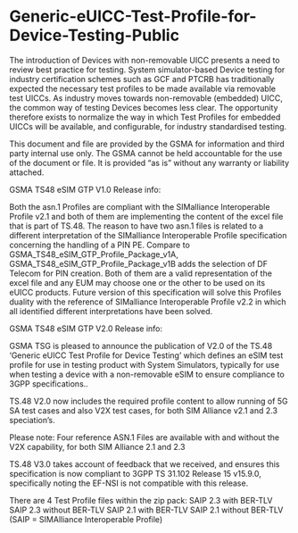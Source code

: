 # Generic-eUICC-Test-Profile-for-Device-Testing-Public
The introduction of Devices with non-removable UICC presents a need to review best practice for testing. System simulator-based 
Device testing for industry certification schemes such as GCF and PTCRB has traditionally expected the necessary test profiles
to be made available via removable test UICCs. As industry moves towards non-removable (embedded) UICC, the common way of testing
Devices becomes less clear. The opportunity therefore exists to normalize the way in which Test Profiles for embedded UICCs will be
available, and configurable, for industry standardised testing.


This document and file are provided by the GSMA for information and third party internal use only.
The GSMA cannot be held accountable for the use of the document or file.
It is provided “as is” without any warranty or liability attached.


GSMA TS48 eSIM GTP V1.0 Release info:

Both the asn.1 Profiles are compliant with the SIMalliance Interoperable Profile v2.1 and both of them are implementing the content of the excel file that is part of TS.48.
The reason to have two asn.1 files is related to a different interpretation of the SIMalliance Interoperable Profile specification concerning the handling of a PIN PE.
Compare to GSMA_TS48_eSIM_GTP_Profile_Package_v1A, GSMA_TS48_eSIM_GTP_Profile_Package_v1B adds the selection of DF Telecom for PIN creation.
Both of them are a valid representation of the excel file and any EUM may choose one or the other to be used on its eUICC products.
Future version of this specification will solve this Profiles duality with the reference of SIMalliance Interoperable Profile v2.2 in which all identified different interpretations have been solved.

GSMA TS48 eSIM GTP V2.0 Release info:

GSMA TSG is pleased to announce the publication of V2.0 of the TS.48 ‘Generic eUICC Test Profile for Device Testing’ which defines an eSIM test profile for use in testing product with System Simulators, typically for use when testing a device with a non-removable eSIM to ensure  compliance to 3GPP specifications..

TS.48 V2.0 now includes the required profile content to allow running of 5G SA test cases and also V2X test cases, for both SIM Alliance v2.1 and 2.3 speciation’s.

Please note: Four reference  ASN.1 Files are available with and without the V2X capability, for both SIM Alliance 2.1 and 2.3

TS.48 V3.0 takes account of feedback that we received, and ensures this specification is now compliant to 3GPP TS 31.102 Release 15 v15.9.0, specifically noting the EF-NSI is not compatible with this release.

There are 4 Test Profile files within the zip pack:
SAIP 2.3 with BER-TLV
SAIP 2.3 without BER-TLV
SAIP 2.1 with BER-TLV
SAIP 2.1 without BER-TLV
(SAIP = SIMAlliance Interoperable Profile)

